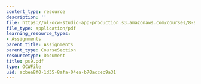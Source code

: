 ```yaml
---
content_type: resource
description: ''
file: https://ol-ocw-studio-app-production.s3.amazonaws.com/courses/8-942-cosmology-fall-2001/acbea8f01d358afa04eab70accec9a31_ps9.pdf
file_type: application/pdf
learning_resource_types:
- Assignments
parent_title: Assignments
parent_type: CourseSection
resourcetype: Document
title: ps9.pdf
type: OCWFile
uid: acbea8f0-1d35-8afa-04ea-b70accec9a31
---
```

